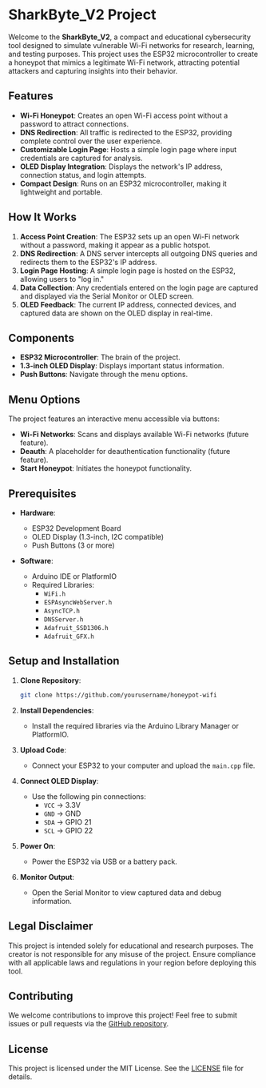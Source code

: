 # SharkByte_V2 Project

Welcome to the **SharkByte_V2**, a compact and educational cybersecurity tool designed to simulate vulnerable Wi-Fi networks for research, learning, and testing purposes. This project uses the ESP32 microcontroller to create a honeypot that mimics a legitimate Wi-Fi network, attracting potential attackers and capturing insights into their behavior.

## Features

- **Wi-Fi Honeypot**: Creates an open Wi-Fi access point without a password to attract connections.
- **DNS Redirection**: All traffic is redirected to the ESP32, providing complete control over the user experience.
- **Customizable Login Page**: Hosts a simple login page where input credentials are captured for analysis.
- **OLED Display Integration**: Displays the network's IP address, connection status, and login attempts.
- **Compact Design**: Runs on an ESP32 microcontroller, making it lightweight and portable.

## How It Works

1. **Access Point Creation**: The ESP32 sets up an open Wi-Fi network without a password, making it appear as a public hotspot.
2. **DNS Redirection**: A DNS server intercepts all outgoing DNS queries and redirects them to the ESP32's IP address.
3. **Login Page Hosting**: A simple login page is hosted on the ESP32, allowing users to "log in."
4. **Data Collection**: Any credentials entered on the login page are captured and displayed via the Serial Monitor or OLED screen.
5. **OLED Feedback**: The current IP address, connected devices, and captured data are shown on the OLED display in real-time.

## Components

- **ESP32 Microcontroller**: The brain of the project.
- **1.3-inch OLED Display**: Displays important status information.
- **Push Buttons**: Navigate through the menu options.

## Menu Options

The project features an interactive menu accessible via buttons:

- **Wi-Fi Networks**: Scans and displays available Wi-Fi networks (future feature).
- **Deauth**: A placeholder for deauthentication functionality (future feature).
- **Start Honeypot**: Initiates the honeypot functionality.

## Prerequisites

- **Hardware**:
  - ESP32 Development Board
  - OLED Display (1.3-inch, I2C compatible)
  - Push Buttons (3 or more)

- **Software**:
  - Arduino IDE or PlatformIO
  - Required Libraries:
    - `WiFi.h`
    - `ESPAsyncWebServer.h`
    - `AsyncTCP.h`
    - `DNSServer.h`
    - `Adafruit_SSD1306.h`
    - `Adafruit_GFX.h`

## Setup and Installation

1. **Clone Repository**:
   ```bash
   git clone https://github.com/yourusername/honeypot-wifi
   ```

2. **Install Dependencies**:
   - Install the required libraries via the Arduino Library Manager or PlatformIO.

3. **Upload Code**:
   - Connect your ESP32 to your computer and upload the `main.cpp` file.

4. **Connect OLED Display**:
   - Use the following pin connections:
     - `VCC` -> 3.3V
     - `GND` -> GND
     - `SDA` -> GPIO 21
     - `SCL` -> GPIO 22

5. **Power On**:
   - Power the ESP32 via USB or a battery pack.

6. **Monitor Output**:
   - Open the Serial Monitor to view captured data and debug information.

## Legal Disclaimer

This project is intended solely for educational and research purposes. The creator is not responsible for any misuse of the project. Ensure compliance with all applicable laws and regulations in your region before deploying this tool.

## Contributing

We welcome contributions to improve this project! Feel free to submit issues or pull requests via the [GitHub repository](https://github.com/yourusername/honeypot-wifi).

## License

This project is licensed under the MIT License. See the [LICENSE](LICENSE) file for details.
